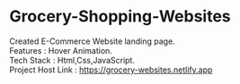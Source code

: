 # Grocery-Shopping-Websites                                                                                                                                               
Created E-Commerce Website landing page.                                                                                                                                  
Features : Hover Animation.                                                                                                                                               
Tech Stack : Html,Css,JavaScript.                                                                                                                                         
Project Host Link : https://grocery-websites.netlify.app
